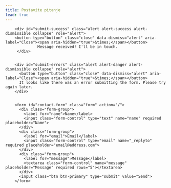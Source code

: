 ```yaml
---
title: Postavite pitanje
lead: true
---
```


<script>
	$("#contact-form").validate({
  submitHandler: function(form) {
    $.ajax({
      url: "//formspree.io/austin.zentz@gmail.com", 
      method: "POST",
      data: {
        name: $(form).find("input[name='name']").val(),
        _replyto: $(form).find("input[name='_replyto']").val(),
        message: $(form).find("textarea[name='message']").val()
      },
      dataType: "json",
      success: function() {
        $("#submit-success").fadeIn();
        $("#contact-form").fadeOut();
      },
      error: function() {
        $("#submit-errors").fadeIn();        
      }
    });
  }
});
</script>


		<div id="submit-success" class="alert alert-success alert-dismissible collapse" role="alert">
		<button type="button" class="close" data-dismiss="alert" aria-label="Close"><span aria-hidden="true">&times;</span></button>
		          Message received! I'll be in touch.
		 </div>

        
        <div id="submit-errors" class="alert alert-danger alert-dismissible collapse" role="alert">
          <button type="button" class="close" data-dismiss="alert" aria-label="Close"><span aria-hidden="true">&times;</span></button>
          It looks like there was an error submitting the form. Please try again later.
        </div>

        
        <form id="contact-form" class="form" action="/">
          <div class="form-group">
            <label for="name">Name</label>
            <input class="form-control" type="text" name="name" required placeholder="Name">
          </div>
          <div class="form-group">
            <label for="email">Email</label>
            <input class="form-control" type="email" name="_replyto" required placeholder="email@address.com">
          </div>
          <div class="form-group">
            <label for="message">Message</label>
            <textarea class="form-control" name="message" placeholder="Message" required rows="5"></textarea>
          </div>
          <input class="btn btn-primary" type="submit" value="Send">
        </form>

<!-- Near the end of my page -->
<script src="https://ajax.googleapis.com/ajax/libs/jquery/1.11.1/jquery.min.js"></script>
<script src="http://ajax.aspnetcdn.com/ajax/jquery.validate/1.13.1/jquery.validate.min.js"></script>





